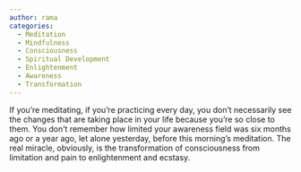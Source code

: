 ```yaml
---
author: rama
categories:
  - Meditation
  - Mindfulness
  - Consciousness
  - Spiritual Development
  - Enlightenment
  - Awareness
  - Transformation
---
```


If you’re meditating, if you’re practicing every day, you don’t necessarily see the changes that are taking place in your life because you’re so close to them. You don’t remember how limited your awareness field was six months ago or a year ago, let alone yesterday, before this morning’s meditation. The real miracle, obviously, is the transformation of consciousness from limitation and pain to enlightenment and ecstasy.
